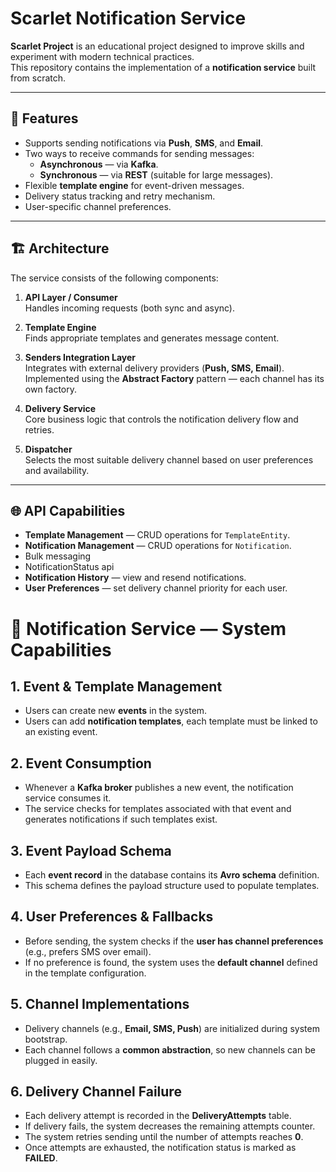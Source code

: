 # Scarlet Notification Service

**Scarlet Project** is an educational project designed to improve skills and experiment with modern technical
practices.  
This repository contains the implementation of a **notification service** built from scratch.

---

## 🚀 Features

- Supports sending notifications via **Push**, **SMS**, and **Email**.
- Two ways to receive commands for sending messages:
    - **Asynchronous** — via **Kafka**.
    - **Synchronous** — via **REST** (suitable for large messages).
- Flexible **template engine** for event-driven messages.
- Delivery status tracking and retry mechanism.
- User-specific channel preferences.

---

## 🏗 Architecture

The service consists of the following components:

1. **API Layer / Consumer**  
   Handles incoming requests (both sync and async).

2. **Template Engine**  
   Finds appropriate templates and generates message content.

3. **Senders Integration Layer**  
   Integrates with external delivery providers (**Push, SMS, Email**).  
   Implemented using the **Abstract Factory** pattern — each channel has its own factory.

4. **Delivery Service**  
   Core business logic that controls the notification delivery flow and retries.

5. **Dispatcher**  
   Selects the most suitable delivery channel based on user preferences and availability.

---

## 🌐 API Capabilities

- **Template Management** — CRUD operations for `TemplateEntity`.
- **Notification Management** — CRUD operations for `Notification`.
- Bulk messaging
- NotificationStatus api
- **Notification History** — view and resend notifications.
- **User Preferences** — set delivery channel priority for each user.

# 🔔 Notification Service — System Capabilities

## 1. Event & Template Management

- Users can create new **events** in the system.
- Users can add **notification templates**, each template must be linked to an existing event.

## 2. Event Consumption

- Whenever a **Kafka broker** publishes a new event, the notification service consumes it.
- The service checks for templates associated with that event and generates notifications if such templates exist.

## 3. Event Payload Schema

- Each **event record** in the database contains its **Avro schema** definition.
- This schema defines the payload structure used to populate templates.

## 4. User Preferences & Fallbacks

- Before sending, the system checks if the **user has channel preferences** (e.g., prefers SMS over email).
- If no preference is found, the system uses the **default channel** defined in the template configuration.

## 5. Channel Implementations

- Delivery channels (e.g., **Email, SMS, Push**) are initialized during system bootstrap.
- Each channel follows a **common abstraction**, so new channels can be plugged in easily.

## 6. Delivery Channel Failure

- Each delivery attempt is recorded in the **DeliveryAttempts** table.
- If delivery fails, the system decreases the remaining attempts counter.
- The system retries sending until the number of attempts reaches **0**.
- Once attempts are exhausted, the notification status is marked as **FAILED**.